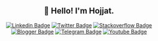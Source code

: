 <h2 align="center">👋 Hello! I'm Hojjat.</h2>

<div align="center">

  [![Linkedin Badge](https://img.shields.io/badge/-hojjatabedi-blue?style=flat&logo=Linkedin&logoColor=white&link=https://www.linkedin.com/in/hojjatabedi)](https://www.linkedin.com/in/hojjatabedi)
  [![Twitter Badge](https://img.shields.io/badge/-GLinBoy-blue?style=flat&logo=Twitter&logoColor=white&link=https://www.twitter.com/glinboy)](https://www.twitter.com/glinboy)
  [![Stackoverflow Badge](https://img.shields.io/badge/-GLinBoy-important?style=flat&logo=Stackoverflow&logoColor=white&link=https://stackoverflow.com/users/2670847/glinboy)](https://stackoverflow.com/users/2670847/glinboy)
  [![Blogger Badge](https://img.shields.io/badge/-GLinBoy-orange?style=flat&logo=Blogger&logoColor=white&link=https://blog.glinboy.com/)](https://blog.glinboy.com/)
  [![Telegram Badge](https://img.shields.io/badge/-GLinBoy-informational?style=flat&logo=Telegram&logoColor=white&link=https://t.me/glinboy)](https://t.me/glinboy)
  [![Youtube Badge](https://img.shields.io/badge/-GLinBoy-red?style=flat&logo=Youtube&logoColor=white&link=https://www.youtube.com/channel/UCJZn8rSjxEueWo64tuZ9JvA)](https://www.youtube.com/channel/UCJZn8rSjxEueWo64tuZ9JvA)

</div>
